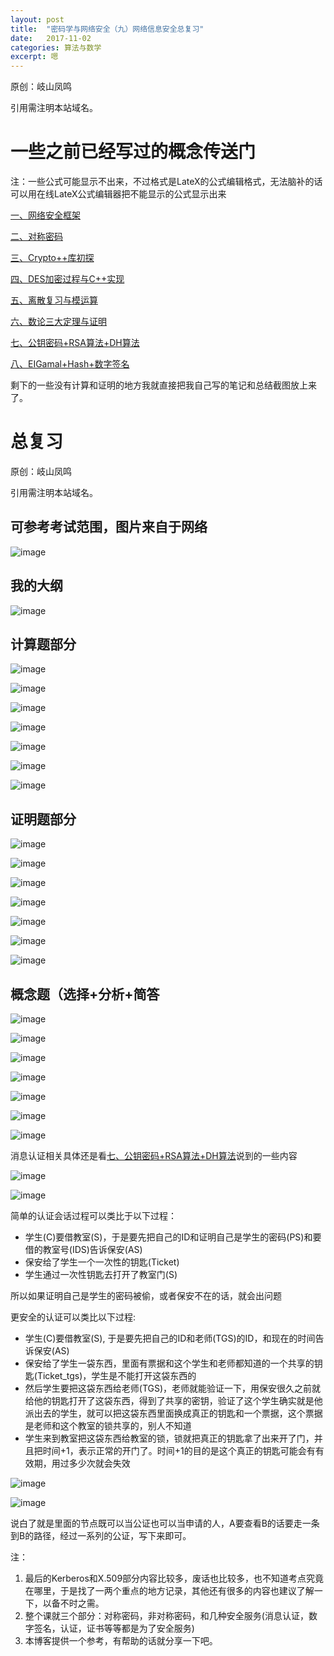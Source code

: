 ```yaml
---
layout: post
title:  "密码学与网络安全（九）网络信息安全总复习"
date:   2017-11-02
categories: 算法与数学
excerpt: 嗯
---
```

<script src="https://cdnjs.cloudflare.com/ajax/libs/mathjax/2.7.1/MathJax.js?config=default" id=""></script>

原创：岐山凤鸣

引用需注明本站域名。

# 一些之前已经写过的概念传送门

注：一些公式可能显示不出来，不过格式是LateX的公式编辑格式，无法脑补的话可以用在线LateX公式编辑器把不能显示的公式显示出来

[一、网络安全框架](http://www.ecohnoch.cn/2017/08/07/shuxue48/)

[二、对称密码](http://www.ecohnoch.cn/2017/09/20/shuxue49/)

[三、Crypto++库初探](http://www.ecohnoch.cn/2017/10/07/shuxue52/)

[四、DES加密过程与C++实现](http://www.ecohnoch.cn/2017/10/09/shuxue53/)

[五、离散复习与模运算](http://www.ecohnoch.cn/2017/10/16/shuxue54/)

[六、数论三大定理与证明](http://www.ecohnoch.cn/2017/10/24/shuxue55/)

[七、公钥密码+RSA算法+DH算法](http://www.ecohnoch.cn/2017/10/26/shuxue56/)

[八、EIGamal+Hash+数字签名](http://www.ecohnoch.cn/2017/11/01/shuxue57/)

剩下的一些没有计算和证明的地方我就直接把我自己写的笔记和总结截图放上来了。


# 总复习

原创：岐山凤鸣

引用需注明本站域名。

## 可参考考试范围，图片来自于网络

![image](/img/NSfanwei.JPG)

## 我的大纲

![image](/img/NS1.png)

## 计算题部分

![image](/img/NS2.png)

![image](/img/NS3.png)

![image](/img/NS4.png)

![image](/img/NS5.png)

![image](/img/NS6.png)

![image](/img/NS7.png)

![image](/img/NS8.png)

## 证明题部分

![image](/img/NS9.png)

![image](/img/NS10.png)

![image](/img/NS11.png)

![image](/img/NS12.png)

![image](/img/NS13.png)

![image](/img/NS14.png)

![image](/img/NS14p.png)

## 概念题（选择+分析+简答

![image](/img/NS15.png)

![image](/img/NS16.png)

![image](/img/NS17.png)

![image](/img/NS18.png)

![image](/img/NS19.png)

![image](/img/NS20.png)

![image](/img/NS21.png)

消息认证相关具体还是看[七、公钥密码+RSA算法+DH算法](http://www.ecohnoch.cn/2017/10/26/shuxue56/)说到的一些内容

![image](/img/NS22.png)

![image](/img/NS23.png)

简单的认证会话过程可以类比于以下过程：

* 学生(C)要借教室(S)，于是要先把自己的ID和证明自己是学生的密码(PS)和要借的教室号(IDS)告诉保安(AS)
* 保安给了学生一个一次性的钥匙(Ticket)
* 学生通过一次性钥匙去打开了教室门(S)

所以如果证明自己是学生的密码被偷，或者保安不在的话，就会出问题

更安全的认证可以类比以下过程:

* 学生(C)要借教室(S), 于是要先把自己的ID和老师(TGS)的ID，和现在的时间告诉保安(AS)
* 保安给了学生一袋东西，里面有票据和这个学生和老师都知道的一个共享的钥匙(Ticket_tgs)，学生是不能打开这袋东西的
* 然后学生要把这袋东西给老师(TGS)，老师就能验证一下，用保安很久之前就给他的钥匙打开了这袋东西，得到了共享的密钥，验证了这个学生确实就是他派出去的学生，就可以把这袋东西里面换成真正的钥匙和一个票据，这个票据是老师和这个教室的锁共享的，别人不知道
* 学生来到教室把这袋东西给教室的锁，锁就把真正的钥匙拿了出来开了门，并且把时间+1，表示正常的开门了。时间+1的目的是这个真正的钥匙可能会有有效期，用过多少次就会失效


![image](/img/NS24.png)

![image](/img/NS25.png)

说白了就是里面的节点既可以当公证也可以当申请的人，A要查看B的话要走一条到B的路径，经过一系列的公证，写下来即可。

注：

1. 最后的Kerberos和X.509部分内容比较多，废话也比较多，也不知道考点究竟在哪里，于是找了一两个重点的地方记录，其他还有很多的内容也建议了解一下，以备不时之需。
2. 整个课就三个部分：对称密码，非对称密码，和几种安全服务(消息认证，数字签名，认证，证书等等都是为了安全服务)
3. 本博客提供一个参考，有帮助的话就分享一下吧。







